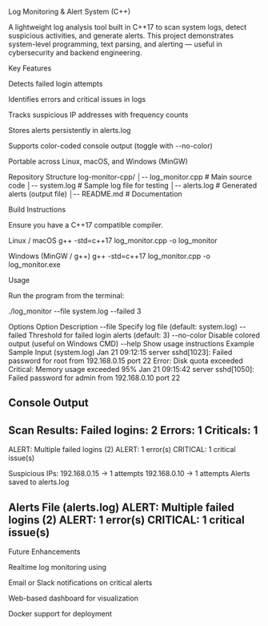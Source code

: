 Log Monitoring & Alert System (C++)

A lightweight log analysis tool built in C++17 to scan system logs, detect suspicious activities, and generate alerts.
This project demonstrates system-level programming, text parsing, and alerting — useful in cybersecurity and backend engineering.

Key Features

Detects failed login attempts

Identifies errors and critical issues in logs

Tracks suspicious IP addresses with frequency counts

Stores alerts persistently in alerts.log

Supports color-coded console output (toggle with --no-color)

Portable across Linux, macOS, and Windows (MinGW)

Repository Structure
log-monitor-cpp/
│-- log_monitor.cpp   # Main source code
│-- system.log        # Sample log file for testing
│-- alerts.log        # Generated alerts (output file)
│-- README.md         # Documentation

Build Instructions

Ensure you have a C++17 compatible compiler.

Linux / macOS
g++ -std=c++17 log_monitor.cpp -o log_monitor

Windows (MinGW / g++)
g++ -std=c++17 log_monitor.cpp -o log_monitor.exe

Usage

Run the program from the terminal:

./log_monitor --file system.log --failed 3

Options
Option	Description
--file <f>	Specify log file (default: system.log)
--failed <N>	Threshold for failed login alerts (default: 3)
--no-color	Disable colored output (useful on Windows CMD)
--help	Show usage instructions
Example
Sample Input (system.log)
Jan 21 09:12:15 server sshd[1023]: Failed password for root from 192.168.0.15 port 22
Error: Disk quota exceeded
Critical: Memory usage exceeded 95%
Jan 21 09:15:42 server sshd[1050]: Failed password for admin from 192.168.0.10 port 22

Console Output
----------------------------------
Scan Results:
  Failed logins: 2
  Errors:        1
  Criticals:     1
----------------------------------
ALERT: Multiple failed logins (2)
ALERT: 1 error(s)
CRITICAL: 1 critical issue(s)

Suspicious IPs:
   192.168.0.15 → 1 attempts
   192.168.0.10 → 1 attempts
Alerts saved to alerts.log

Alerts File (alerts.log)
ALERT: Multiple failed logins (2)
ALERT: 1 error(s)
CRITICAL: 1 critical issue(s)
----

Future Enhancements

Realtime log monitoring using <thread>

Email or Slack notifications on critical alerts

Web-based dashboard for visualization

Docker support for deployment
